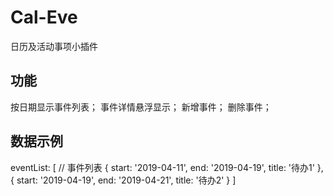 # Cal-Eve
日历及活动事项小插件
## 功能
按日期显示事件列表；
事件详情悬浮显示；
新增事件；
删除事件；
## 数据示例
eventList: [
  // 事件列表
  {
    start: '2019-04-11',
    end: '2019-04-19',
    title: '待办1'
  },
  {
    start: '2019-04-19',
    end: '2019-04-21',
    title: '待办2'
  }
]
